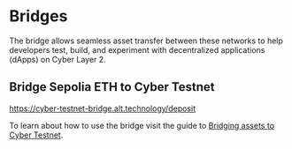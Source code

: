 # Bridges
The bridge allows seamless asset transfer between these networks to help developers test, build, and experiment with decentralized applications (dApps) on Cyber Layer 2.

## Bridge Sepolia ETH to Cyber Testnet
https://cyber-testnet-bridge.alt.technology/deposit

To learn about how to use the bridge visit the guide to [Bridging assets to Cyber Testnet](/build-on-cyber/bridging-assets).